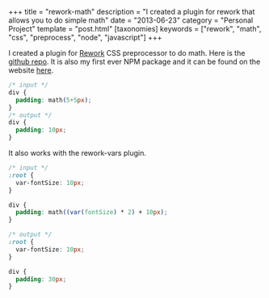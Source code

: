 +++
title = "rework-math"
description = "I created a plugin for rework that allows you to do simple math"
date = "2013-06-23"
category = "Personal Project"
template = "post.html"
[taxonomies]
keywords = ["rework", "math", "css", "preprocess", "node", "javascript"]
+++

I created a plugin for [Rework](https://github.com/visionmedia/rework "rework") CSS preprocessor to do math. Here is the [github repo](https://github.com/james2doyle/rework-math "rework-math"). It is also my first ever NPM package and it can be found on the website [here](https://npmjs.org/package/rework-math "rework-math on NPM").

```css
/* input */
div {
  padding: math(5+5px);
}
/* output */
div {
  padding: 10px;
}
```

It also works with the rework-vars plugin.

```css
/* input */
:root {
  var-fontSize: 10px;
}

div {
  padding: math((var(fontSize) * 2) + 10px);
}

/* output */
:root {
  var-fontSize: 10px;
}

div {
  padding: 30px;
}
```
